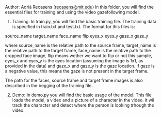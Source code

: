 Author: Adrià Recasens (recasens@mit.edu)
In this folder, you will find the essential files for training and using the video gazefollowing model.

1. Training:
In train.py, you will find the basic training file. The training data is specified in train.txt and test.txt. The format for this files is:

source_name target_name face_name flip eyes_x eyes_y gaze_x gaze_y

where source_name is the relative path to the source frame, target_name is the relative path to the target frame, face_name is the relative path to the cropped face image, flip means wether we want to flip or not this sample, eyes_x and eyes_y is the eyes location (assuming the image is 1x1, as provided in the data) and gaze_x and gaze_y is the gaze location. If gaze is a negative value, this means the gaze is not present in the target frame. 

The path for the faces, source frame and target frame images is also described in the begging of the training file. 

2. Demo:
In demo.py you will find the basic usage of the model. This file loads the model, a video and a picture of a character in the video. It wil track the character and detect where the person is looking trhough the video. 




